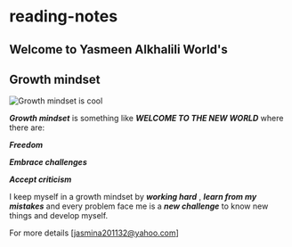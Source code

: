 # reading-notes
## Welcome to Yasmeen Alkhalili World's
## Growth mindset
![Growth mindset is cool](https://miro.medium.com/max/781/1*ninBE6iYHSbeHy5y3MxiOg.png)

***Growth mindset*** is something like ***WELCOME TO THE NEW WORLD*** where there are:

***Freedom***

***Embrace challenges*** 

***Accept criticism***

I keep myself in a growth mindset by ***working hard*** , ***learn from my mistakes*** and every problem face me is a ***new challenge*** to know new things and develop myself.


For more details [jasmina201132@yahoo.com]
